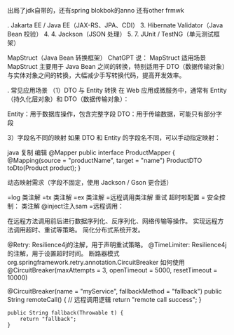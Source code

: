 

出局了jdk自带的，还有spring blokbok的anno
还有other frmwk


. Jakarta EE / Java EE（JAX-RS、JPA、CDI）
3. Hibernate Validator（Java Bean 校验）
4. 4. Jackson（JSON 处理）
5. 7. JUnit / TestNG（单元测试框架）

MapStruct（Java Bean 转换框架）
ChatGPT 说：
MapStruct 适用场景
MapStruct 主要用于 Java Bean 之间的转换，特别适用于 DTO（数据传输对象）与实体对象之间的转换，大幅减少手写转换代码，提高开发效率。


. 常见应用场景
（1）DTO 与 Entity 转换
在 Web 应用或微服务中，通常有 Entity（持久化层对象）和 DTO（数据传输对象）：

Entity：用于数据库操作，包含完整字段
DTO：用于传输数据，可能只有部分字段


3）字段名不同的映射
如果 DTO 和 Entity 的字段名不同，可以手动指定映射：

java
复制
编辑
@Mapper
public interface ProductMapper {
@Mapping(source = "productName", target = "name")
ProductDTO toDto(Product product);
}


动态映射需求（字段不固定，使用 Jackson / Gson 更合适）

=log 类注解
=tx 类注解
=ex 类注解
=远程调用类注解  重试 超时啦配置
= 安全控制： 类注解   @inject注入sam
=远程调用：

在远程方法调用前后进行数据序列化、反序列化、网络传输等操作。
实现远程方法调用超时、重试等策略。
简化分布式系统开发。

@Retry:
Resilience4j的注解，用于声明重试策略。
@TimeLimiter:
Resilience4j的注解，用于设置超时时间。
断路器模式
org.springframework.retry.annotation.CircuitBreaker 如何使用
@CircuitBreaker(maxAttempts = 3, openTimeout = 5000, resetTimeout = 10000)

@CircuitBreaker(name = "myService", fallbackMethod = "fallback")
public String remoteCall() {
// 远程调用逻辑
return "remote call success";
}

    public String fallback(Throwable t) {
        return "fallback";
    }